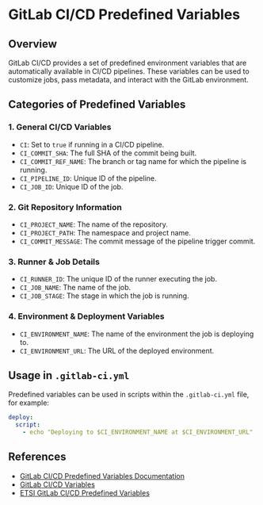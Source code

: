 # GitLab CI/CD Predefined Variables

## Overview
GitLab CI/CD provides a set of predefined environment variables that are automatically available in CI/CD pipelines. These variables can be used to customize jobs, pass metadata, and interact with the GitLab environment.

## Categories of Predefined Variables

### 1. General CI/CD Variables
- `CI`: Set to `true` if running in a CI/CD pipeline.
- `CI_COMMIT_SHA`: The full SHA of the commit being built.
- `CI_COMMIT_REF_NAME`: The branch or tag name for which the pipeline is running.
- `CI_PIPELINE_ID`: Unique ID of the pipeline.
- `CI_JOB_ID`: Unique ID of the job.

### 2. Git Repository Information
- `CI_PROJECT_NAME`: The name of the repository.
- `CI_PROJECT_PATH`: The namespace and project name.
- `CI_COMMIT_MESSAGE`: The commit message of the pipeline trigger commit.

### 3. Runner & Job Details
- `CI_RUNNER_ID`: The unique ID of the runner executing the job.
- `CI_JOB_NAME`: The name of the job.
- `CI_JOB_STAGE`: The stage in which the job is running.

### 4. Environment & Deployment Variables
- `CI_ENVIRONMENT_NAME`: The name of the environment the job is deploying to.
- `CI_ENVIRONMENT_URL`: The URL of the deployed environment.

## Usage in `.gitlab-ci.yml`
Predefined variables can be used in scripts within the `.gitlab-ci.yml` file, for example:

```yaml
deploy:
  script:
    - echo "Deploying to $CI_ENVIRONMENT_NAME at $CI_ENVIRONMENT_URL"
```

## References
- [GitLab CI/CD Predefined Variables Documentation](https://docs.gitlab.com/ci/variables/predefined_variables/)
- [GitLab CI/CD Variables](https://docs.gitlab.com/ci/variables/)
- [ETSI GitLab CI/CD Predefined Variables](https://labs.etsi.org/rep/help/ci/variables/predefined_variables.md#:~:text=Predefined%20variables%20become%20available%20at,be%20used%20in%20job%20scripts.)
